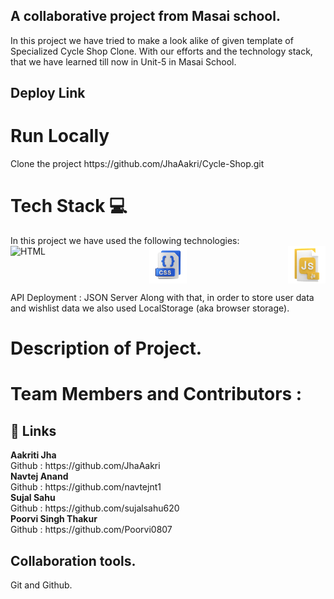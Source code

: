 <h2>A collaborative project from Masai school.</h2>

In this project we have tried to make a look alike of given template of Specialized Cycle Shop Clone. With our efforts and the technology stack, that we have learned till now in Unit-5 in Masai School.

<h2>Deploy Link</h2>

<h1>Run Locally</h1>
Clone the project
https://github.com/JhaAakri/Cycle-Shop.git

<h1>Tech Stack 💻</h1>
In this project we have used the following technologies:
<br>

<div style="display: flex; justify-content: space-between;">
    <img src="../Cycle-Shop/tech/html.webp" alt="HTML" width="60" height="60">
    <img src="/tech/css.webp" alt="CSS" width="60" height="60">
    <img src="/tech/js.webp" alt="JavaScript" width="60" height="60">
</div>

API Deployment : JSON Server
Along with that, in order to store user data and wishlist data we also used LocalStorage (aka browser storage).

<h1>Description of Project.</h1>


<h1>Team Members and Contributors :</h1>
<h2>🔗 Links</h2>
<b>Aakriti Jha</b><br>
Github : https://github.com/JhaAakri<br>
<b>Navtej Anand</b><br>
Github : https://github.com/navtejnt1<br>
<b>Sujal Sahu</b><br>
Github : https://github.com/sujalsahu620<br>
<b>Poorvi Singh Thakur</b><br>
Github : https://github.com/Poorvi0807


<h2>Collaboration tools.</h2>
Git and Github.
